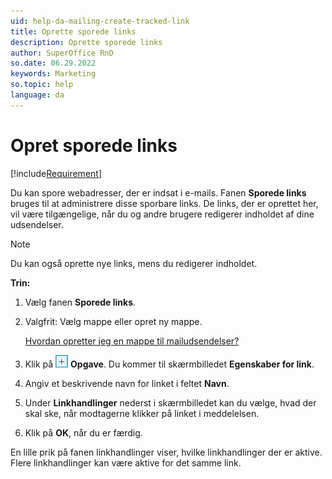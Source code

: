 ```yaml
---
uid: help-da-mailing-create-tracked-link
title: Oprette sporede links
description: Oprette sporede links
author: SuperOffice RnD
so.date: 06.29.2022
keywords: Marketing
so.topic: help
language: da
---
```


# Opret sporede links

[!include[Requirement](includes/req-marketing.md)]

Du kan spore webadresser, der er indsat i e-mails. Fanen **Sporede links** bruges til at administrere disse sporbare links. De links, der er oprettet her, vil være tilgængelige, når du og andre brugere redigerer indholdet af dine udsendelser.

> [!NOTE]
> Du kan også oprette nye links, mens du redigerer indholdet.

**Trin:**

1. Vælg fanen **Sporede links**.

2. Valgfrit: Vælg mappe eller opret ny mappe.

    [Hvordan opretter jeg en mappe til mailudsendelser?][19]

3. Klik på ![ikonet][img1] **Opgave**. Du kommer til skærmbilledet **Egenskaber for link**.

4. Angiv et beskrivende navn for linket i feltet **Navn**.

5. Under **Linkhandlinger** nederst i skærmbilledet kan du vælge, hvad der skal ske, når modtagerne klikker på linket i meddelelsen.

6. Klik på **OK**, når du er færdig.

En lille prik på fanen linkhandlinger viser, hvilke linkhandlinger der er aktive. Flere linkhandlinger kan være aktive for det samme link.

<!-- Referenced links -->
[19]: ../../learn/create-folder.md

<!-- Referenced images -->
[img1]: ../../../../media/icons/btn-add.png
